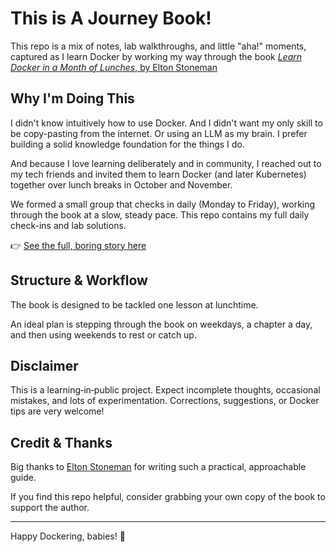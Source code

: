 # This is A Journey Book!

This repo is a mix of notes, lab walkthroughs, and little "aha!" moments, captured as I learn Docker by working my way through the book [_Learn Docker in a Month of Lunches_, by Elton Stoneman](https://www.manning.com/books/learn-docker-in-a-month-of-lunches)

## Why I'm Doing This

I didn't know intuitively how to use Docker. And I didn't want my only skill to be copy-pasting from the internet. Or using an LLM as my brain.
I prefer building a solid knowledge foundation for the things I do.

And because I love learning deliberately and in community, I reached out to my tech friends and invited them to learn Docker (and later Kubernetes) together over lunch breaks in October and November.

We formed a small group that checks in daily (Monday to Friday), working through the book at a slow, steady pace. This repo contains my full daily check-ins and lab solutions.

👉 [See the full, boring story here](story.md)

## Structure & Workflow

The book is designed to be tackled one lesson at lunchtime.

An ideal plan is stepping through the book on weekdays, a chapter a day, and then using weekends to rest or catch up.

## Disclaimer

This is a learning‑in‑public project.
Expect incomplete thoughts, occasional mistakes, and lots of experimentation.
Corrections, suggestions, or Docker tips are very welcome!

## Credit & Thanks

Big thanks to [Elton Stoneman](https://blog.sixeyed.com/) for writing such a practical, approachable guide.

If you find this repo helpful, consider grabbing your own copy of the book to support the author.

---

Happy Dockering, babies! 🐳
